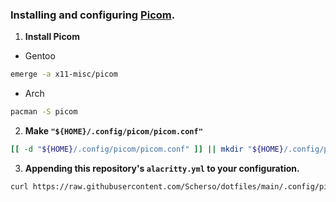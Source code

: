
### Installing and configuring [Picom][picom].

1. **Install Picom**

- Gentoo

```bash
emerge -a x11-misc/picom
```

- Arch 

```bash
pacman -S picom
```

2. **Make `"${HOME}/.config/picom/picom.conf"`**

```bash
[[ -d "${HOME}/.config/picom/picom.conf" ]] || mkdir "${HOME}/.config/picom/" ; touch "${HOME}/.config/picom/picom.conf"
```

3. **Appending this repository's `alacritty.yml` to your configuration.**

```bash
curl https://raw.githubusercontent.com/Scherso/dotfiles/main/.config/picom/picom.conf > "${HOME}/.config/picom/picom.conf"
```

[picom]:     https://github.com/yshui/picom
